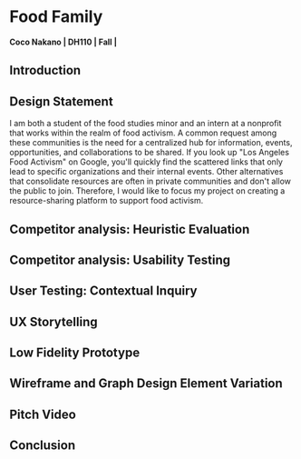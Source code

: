 # Food Family

**Coco Nakano | DH110 | Fall |**

## Introduction

## Design Statement
I am both a student of the food studies minor and an intern at a nonprofit that works within the realm of food activism. A common request among these communities is the need for a centralized hub for information, events, opportunities, and collaborations to be shared. If you look up "Los Angeles Food Activism" on Google, you'll quickly find the scattered links that only lead to specific organizations and their internal events. Other alternatives that consolidate resources are often in private communities and don't allow the public to join. Therefore, I would like to focus my project on creating a resource-sharing platform to support food activism.

## Competitor analysis: Heuristic Evaluation

## Competitor analysis: Usability Testing

## User Testing: Contextual Inquiry

## UX Storytelling

## Low Fidelity Prototype

## Wireframe and Graph Design Element Variation

## Pitch Video

## Conclusion
